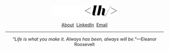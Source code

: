 <p align="center">
  <img src="/public/logo-fff.svg#gh-dark-mode-only" width="100" />
  <img src="/public/logo-000.svg#gh-light-mode-only" width="100" />
</p>

<p align="center">
  <a href="https://www.larryhuynh.dev" target="_blank">About</a>&nbsp;
  <a href="https://www.linkedin.com/in/larryhuynhdev" target="_blank">LinkedIn</a>&nbsp;
  <a href="mailto:larryhuynh+work@protonmail.com" target="_blank">Email</a>
</p>

---

<!--Quote-->
<p align='center'><em>&ldquo;Life is what you make it. Always has been, always will be.&rdquo;</em>&mdash;Eleanor Roosevelt</p>
<!--/Quote-->
